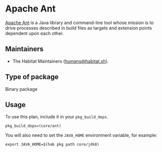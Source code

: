 # Apache Ant

[Apache Ant][1] is a Java library and command-line tool whose mission is to drive processes described in build files as targets and extension points dependent upon each other.

## Maintainers

* The Habitat Maintainers (humans@habitat.sh).

## Type of package

Binary package

## Usage

To use this plan, include it in your `pkg_build_deps`.

```
pkg_build_deps=(core/ant)
```

You will also need to set the `JAVA_HOME` environment variable, for example:

```
export JAVA_HOME=$(hab pkg path core/jdk8)
```

[1]: https://ant.apache.org/index.html
